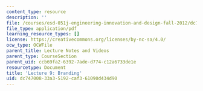 ```yaml
---
content_type: resource
description: ''
file: /courses/esd-051j-engineering-innovation-and-design-fall-2012/dc74700833a35192caf361090d434d90_MITESD_051JF12_Lec09.pdf
file_type: application/pdf
learning_resource_types: []
license: https://creativecommons.org/licenses/by-nc-sa/4.0/
ocw_type: OCWFile
parent_title: Lecture Notes and Videos
parent_type: CourseSection
parent_uid: ccb69fa2-6392-7ade-d774-c12a6733de1e
resourcetype: Document
title: 'Lecture 9: Branding'
uid: dc747008-33a3-5192-caf3-61090d434d90
---
```

